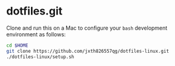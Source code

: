 dotfiles.git
============
Clone and run this on a Mac to
configure your `bash` development environment as follows:

```sh
cd $HOME
git clone https://github.com/jxth826557qg/dotfiles-linux.git
./dotfiles-linux/setup.sh
```
